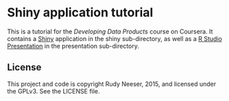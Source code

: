 # Shiny application tutorial

This is a tutorial for the *Developing Data Products* course on
Coursera. It contains a [Shiny][shiny] application in the shiny sub-directory,
as well as a [R Studio Presentation][presentation] in the presentation
sub-directory.

## License

This project and code is copyright Rudy Neeser, 2015, and licensed under the GPLv3. 
See the LICENSE file.


[shiny]: http://shiny.rstudio.com/
[presentation]: https://support.rstudio.com/hc/en-us/articles/200486468-Authoring-R-Presentations